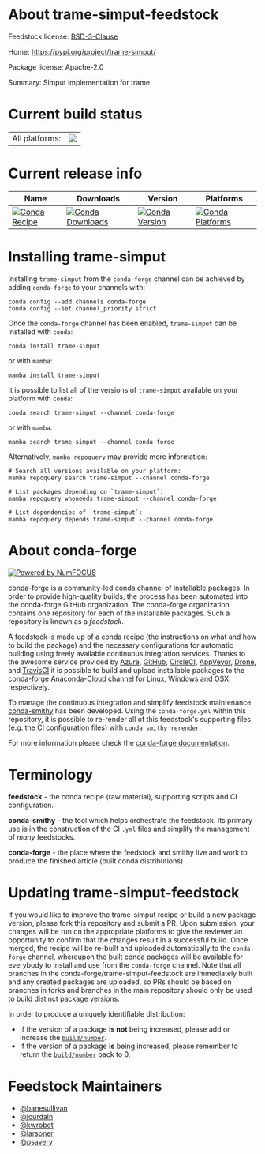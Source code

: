 About trame-simput-feedstock
============================

Feedstock license: [BSD-3-Clause](https://github.com/conda-forge/trame-simput-feedstock/blob/main/LICENSE.txt)

Home: https://pypi.org/project/trame-simput/

Package license: Apache-2.0

Summary: Simput implementation for trame

Current build status
====================


<table><tr><td>All platforms:</td>
    <td>
      <a href="https://dev.azure.com/conda-forge/feedstock-builds/_build/latest?definitionId=18602&branchName=main">
        <img src="https://dev.azure.com/conda-forge/feedstock-builds/_apis/build/status/trame-simput-feedstock?branchName=main">
      </a>
    </td>
  </tr>
</table>

Current release info
====================

| Name | Downloads | Version | Platforms |
| --- | --- | --- | --- |
| [![Conda Recipe](https://img.shields.io/badge/recipe-trame--simput-green.svg)](https://anaconda.org/conda-forge/trame-simput) | [![Conda Downloads](https://img.shields.io/conda/dn/conda-forge/trame-simput.svg)](https://anaconda.org/conda-forge/trame-simput) | [![Conda Version](https://img.shields.io/conda/vn/conda-forge/trame-simput.svg)](https://anaconda.org/conda-forge/trame-simput) | [![Conda Platforms](https://img.shields.io/conda/pn/conda-forge/trame-simput.svg)](https://anaconda.org/conda-forge/trame-simput) |

Installing trame-simput
=======================

Installing `trame-simput` from the `conda-forge` channel can be achieved by adding `conda-forge` to your channels with:

```
conda config --add channels conda-forge
conda config --set channel_priority strict
```

Once the `conda-forge` channel has been enabled, `trame-simput` can be installed with `conda`:

```
conda install trame-simput
```

or with `mamba`:

```
mamba install trame-simput
```

It is possible to list all of the versions of `trame-simput` available on your platform with `conda`:

```
conda search trame-simput --channel conda-forge
```

or with `mamba`:

```
mamba search trame-simput --channel conda-forge
```

Alternatively, `mamba repoquery` may provide more information:

```
# Search all versions available on your platform:
mamba repoquery search trame-simput --channel conda-forge

# List packages depending on `trame-simput`:
mamba repoquery whoneeds trame-simput --channel conda-forge

# List dependencies of `trame-simput`:
mamba repoquery depends trame-simput --channel conda-forge
```


About conda-forge
=================

[![Powered by
NumFOCUS](https://img.shields.io/badge/powered%20by-NumFOCUS-orange.svg?style=flat&colorA=E1523D&colorB=007D8A)](https://numfocus.org)

conda-forge is a community-led conda channel of installable packages.
In order to provide high-quality builds, the process has been automated into the
conda-forge GitHub organization. The conda-forge organization contains one repository
for each of the installable packages. Such a repository is known as a *feedstock*.

A feedstock is made up of a conda recipe (the instructions on what and how to build
the package) and the necessary configurations for automatic building using freely
available continuous integration services. Thanks to the awesome service provided by
[Azure](https://azure.microsoft.com/en-us/services/devops/), [GitHub](https://github.com/),
[CircleCI](https://circleci.com/), [AppVeyor](https://www.appveyor.com/),
[Drone](https://cloud.drone.io/welcome), and [TravisCI](https://travis-ci.com/)
it is possible to build and upload installable packages to the
[conda-forge](https://anaconda.org/conda-forge) [Anaconda-Cloud](https://anaconda.org/)
channel for Linux, Windows and OSX respectively.

To manage the continuous integration and simplify feedstock maintenance
[conda-smithy](https://github.com/conda-forge/conda-smithy) has been developed.
Using the ``conda-forge.yml`` within this repository, it is possible to re-render all of
this feedstock's supporting files (e.g. the CI configuration files) with ``conda smithy rerender``.

For more information please check the [conda-forge documentation](https://conda-forge.org/docs/).

Terminology
===========

**feedstock** - the conda recipe (raw material), supporting scripts and CI configuration.

**conda-smithy** - the tool which helps orchestrate the feedstock.
                   Its primary use is in the construction of the CI ``.yml`` files
                   and simplify the management of *many* feedstocks.

**conda-forge** - the place where the feedstock and smithy live and work to
                  produce the finished article (built conda distributions)


Updating trame-simput-feedstock
===============================

If you would like to improve the trame-simput recipe or build a new
package version, please fork this repository and submit a PR. Upon submission,
your changes will be run on the appropriate platforms to give the reviewer an
opportunity to confirm that the changes result in a successful build. Once
merged, the recipe will be re-built and uploaded automatically to the
`conda-forge` channel, whereupon the built conda packages will be available for
everybody to install and use from the `conda-forge` channel.
Note that all branches in the conda-forge/trame-simput-feedstock are
immediately built and any created packages are uploaded, so PRs should be based
on branches in forks and branches in the main repository should only be used to
build distinct package versions.

In order to produce a uniquely identifiable distribution:
 * If the version of a package **is not** being increased, please add or increase
   the [``build/number``](https://docs.conda.io/projects/conda-build/en/latest/resources/define-metadata.html#build-number-and-string).
 * If the version of a package **is** being increased, please remember to return
   the [``build/number``](https://docs.conda.io/projects/conda-build/en/latest/resources/define-metadata.html#build-number-and-string)
   back to 0.

Feedstock Maintainers
=====================

* [@banesullivan](https://github.com/banesullivan/)
* [@jourdain](https://github.com/jourdain/)
* [@kwrobot](https://github.com/kwrobot/)
* [@larsoner](https://github.com/larsoner/)
* [@psavery](https://github.com/psavery/)


